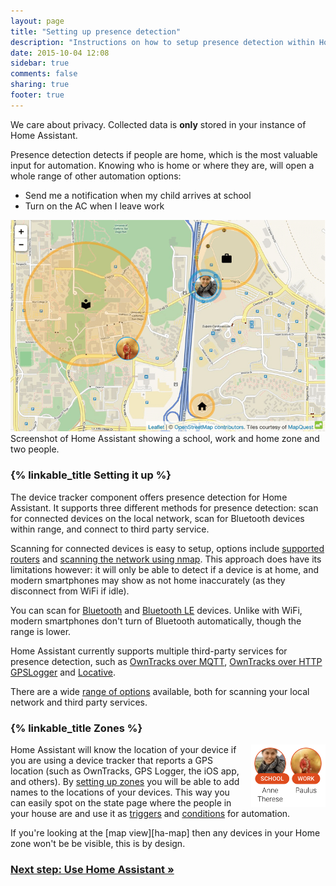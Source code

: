 ```yaml
---
layout: page
title: "Setting up presence detection"
description: "Instructions on how to setup presence detection within Home Assistant."
date: 2015-10-04 12:08
sidebar: true
comments: false
sharing: true
footer: true
---
```


<p class='note'>
We care about privacy. Collected data is <b>only</b> stored in your instance of Home Assistant.
</p>

Presence detection detects if people are home, which is the most valuable input for automation. Knowing who is home or where they are, will open a whole range of other automation options:

- Send me a notification when my child arrives at school
- Turn on the AC when I leave work

<p class='img'>
<img src='/images/screenshots/map.png' />
Screenshot of Home Assistant showing a school, work and home zone and two people.
</p>

### {% linkable_title Setting it up %}

The device tracker component offers presence detection for Home Assistant. It supports three different methods for presence detection: scan for connected devices on the local network, scan for Bluetooth devices within range, and connect to third party service.

Scanning for connected devices is easy to setup, options include [supported routers][routers] and [scanning the network using nmap][nmap]. This approach does have its limitations however: it will only be able to detect if a device is at home, and modern smartphones may show as not home inaccurately (as they disconnect from WiFi if idle).

You can scan for [Bluetooth][ha-bluetooth] and [Bluetooth LE][ha-bluetooth-le] devices. Unlike with WiFi, modern smartphones don't turn of Bluetooth automatically, though the range is lower.

Home Assistant currently supports multiple third-party services for presence detection, such as [OwnTracks over MQTT][ha-owntracks-mqtt], [OwnTracks over HTTP][ha-owntracks-http] [GPSLogger][ha-gpslogger] and [Locative][ha-locative].

There are a wide [range of options][ha-presence] available, both for scanning your local network and third party services.

### {% linkable_title Zones %}

<img src='/images/screenshots/badges-zone.png' style='float: right; margin-left: 8px; height: 100px;'>

Home Assistant will know the location of your device if you are using a device tracker that reports a GPS location (such as OwnTracks, GPS Logger, the iOS app, and others). By [setting up zones][zone] you will be able to add names to the locations of your devices. This way you can easily spot on the state page where the people in your house are and use it as [triggers][trigger] and [conditions][condition] for automation.

<p class='note'>
If you're looking at the [map view][ha-map] then any devices in your Home zone won't be be visible, this is by design.
</p>

[routers]: /components/#presence-detection
[nmap]: /components/device_tracker.nmap_tracker/
[ha-bluetooth]: /components/device_tracker.bluetooth_tracker/
[ha-bluetooth-le]: /components/device_tracker.bluetooth_le_tracker/
[ha-owntracks-mqtt]: /components/device_tracker.owntracks/
[ha-owntracks-http]: /components/device_tracker.owntracks_http/
[ha-locative]: /components/device_tracker.locative/
[ha-gpslogger]: /components/device_tracker.gpslogger/
[ha-presence]: /components/#presence-detection
[mqtt-self]: /components/mqtt/#run-your-own
[mqtt-cloud]: /components/mqtt/#cloudmqtt
[zone]: /components/zone/
[trigger]: /getting-started/automation-trigger/#zone-trigger
[condition]: /getting-started/automation-condition/#zone-condition
[ha-map]: /components/map/

### [Next step: Use Home Assistant &raquo;](/getting-started/use/)
